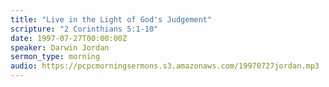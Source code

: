 ```yaml
---
title: "Live in the Light of God's Judgement"
scripture: "2 Corinthians 5:1-10"
date: 1997-07-27T00:00:00Z
speaker: Darwin Jordan
sermon_type: morning
audio: https://pcpcmorningsermons.s3.amazonaws.com/19970727jordan.mp3 
---
```



